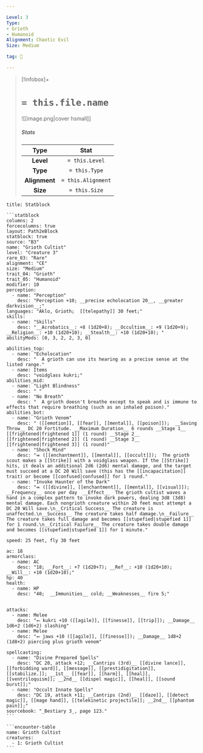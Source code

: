 ```yaml
---

Level: 3
Type:
- Grioth
- Humanoid
Alignment: Chaotic Evil
Size: Medium

tag: 👹

---
```


> [!infobox]+
> #  `= this.file.name`
> ![[image.png|cover hsmall]]
> ##### Stats
> Type | Stat |
> :---:|:---:|
> **Level** | `= this.Level` |
> **Type** | `= this.Type` |
> **Alignment** | `= this.Alignment` |
> **Size** | `= this.Size` |



````ad-info
title: Statblock

```statblock
columns: 2
forcecolumns: true
layout: Path2eBlock
statblock: true
source: "B3"
name: "Grioth Cultist"
level: "Creature 3"
rare_03: "Rare"
alignment: "CE"
size: "Medium"
trait_04: "Grioth"
trait_05: "Humanoid"
modifier: 10
perception:
  - name: "Perception"
    desc: "Perception +10; __precise echolocation 20__, __greater darkvision__;"
languages: "Aklo, Grioth;  [[telepathy]] 30 feet;"
skills:
  - name: "Skills"
    desc: "__Acrobatics__: +8 (1d20+8); __Occultism__: +9 (1d20+9); __Religion__: +10 (1d20+10); __Stealth__: +10 (1d20+10); "
abilityMods: [0, 3, 2, 2, 3, 0]

abilities_top:
  - name: "Echolocation"
    desc: "  A grioth can use its hearing as a precise sense at the listed range."
  - name: Items
    desc: "voidglass kukri;"
abilities_mid:
  - name: "Light Blindness"
    desc: " "
  - name: "No Breath"
    desc: "  A grioth doesn't breathe except to speak and is immune to effects that require breathing (such as an inhaled poison)."
abilities_bot:
  - name: "Grioth Venom"
    desc: " ([[emotion]], [[fear]], [[mental]], [[poison]]);  __Saving Throw__ DC 20 Fortitude. __Maximum Duration__ 6 rounds __Stage 1__ [[frightened|frightened 1]] (1 round) __Stage 2__ [[frightened|frightened 2]] (1 round) __Stage 3__ [[frightened|frightened 3]] (1 round)"
  - name: "Shock Mind"
    desc: "⬺ ([[enchantment]], [[mental]], [[occult]]);  The grioth scout makes a [[Strike]] with a voidglass weapon. If the [[Strike]] hits, it deals an additional 2d6 (2d6) mental damage, and the target must succeed at a DC 20 Will save (this has the [[incapacitation]] trait) or become [[confused|confused]] for 1 round."
  - name: "Invoke Haunter of the Dark"
    desc: "⬺ ([[divine]], [[enchantment]], [[mental]], [[visual]]); __Frequency__ once per day  __Effect__  The grioth cultist waves a hand in a complex pattern to invoke dark powers, dealing 3d8 (3d8) mental damage. Each nongrioth creature within 20 feet must attempt a DC 20 Will save.\n__Critical Success__ The creature is unaffected.\n__Success__ The creature takes half damage.\n__Failure__ The creature takes full damage and becomes [[stupefied|stupefied 1]] for 1 round.\n__Critical Failure__ The creature takes double damage and becomes [[stupefied|stupefied 1]] for 1 minute."

speed: 25 feet, fly 30 feet

ac: 18
armorclass:
  - name: AC
    desc: "18; __Fort__: +7 (1d20+7); __Ref__: +10 (1d20+10); __Will__: +10 (1d20+10);"
hp: 40
health:
  - name: HP
    desc: "40;  __Immunities__ cold; __Weaknesses__ fire 5;"


attacks:
  - name: Melee
    desc: "⬻ kukri +10 ([[agile]], [[finesse]], [[trip]]); __Damage__ 1d6+2 (1d6+2) slashing"
  - name: Melee
    desc: "⬻ jaws +10 ([[agile]], [[finesse]]); __Damage__ 1d8+2 (1d8+2) piercing plus grioth venom"

spellcasting:
  - name: "Divine Prepared Spells"
    desc: "DC 20, attack +12; __Cantrips (3rd)__ [[divine lance]], [[forbidding ward]], [[message]], [[prestidigitation]], [[stabilize.]]; __1st__ [[fear]], [[harm]], [[heal]], [[ventriloquism]]; __2nd__ [[dispel magic]], [[heal]], [[sound burst]];"
  - name: "Occult Innate Spells"
    desc: "DC 19, attack +11; __Cantrips (2nd)__ [[daze]], [[detect magic]], [[mage hand]], [[telekinetic projectile]]; __2nd__ [[phantom pain]];"
sourcebook: "_Bestiary 3_, page 123."
```

```encounter-table
name: Grioth Cultist
creatures:
  - 1: Grioth Cultist
```

````


